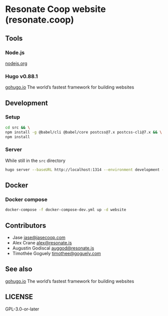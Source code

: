 # Resonate Coop website (resonate.coop)

## Tools

### Node.js

[nodejs.org](https://nodejs.org)

### Hugo v0.88.1

[gohugo.io](https://gohugo.io) The world’s fastest framework for building websites

## Development

### Setup

```sh
cd src && \
npm install -g @babel/cli @babel/core postcss@7.x postcss-cli@7.x && \
npm install
```

### Server

While still in the `src` directory

```sh
hugo server --baseURL http://localhost:1314 --environment development --port 1314
```

## Docker

### Docker compose

```sh
docker-compose -f docker-compose-dev.yml up -d website
```

## Contributors

- Jase <jase@jasecoop.com>
- Alex Crane <alex@resonate.is>
- Augustin Godiscal <auggod@resonate.is>
- Timothée Goguely <timothee@goguely.com>

## See also

[gohugo.io](https://gohugo.io) The world’s fastest framework for building websites

## LICENSE

GPL-3.0-or-later
